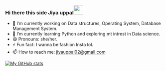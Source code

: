 ### Hi there this side Jiya uppal<img src="https://raw.githubusercontent.com/MartinHeinz/MartinHeinz/master/wave.gif" width="30px">


- 🔭 I’m currently working on Data structures, Operating System, Database Management System.
- 🌱 I’m currently learning Python and exploring mt intrest in Data science.
- 😄 Pronouns: she/her.
- ⚡ Fun fact: I wanna be fashion Insta lol.
- 📫 How to reach me: jiyauppal02@gmail.com

[![My GitHub stats](https://github-readme-stats.vercel.app/api?username=jiyauppal)](https://github.com/jiyauppal/github-readme-stats)

<!--
**jiyauppal/jiyauppal** is a ✨ _special_ ✨ repository because its `README.md` (this file) appears on your GitHub profile.

Here are some ideas to get you started:

- 🔭 I’m currently working on ...
- 🌱 I’m currently learning ...
- 👯 I’m looking to collaborate on ...
- 🤔 I’m looking for help with ...
- 💬 Ask me about ...
- 📫 How to reach me: ...
- 😄 Pronouns: ...
- ⚡ Fun fact: ...
-->
